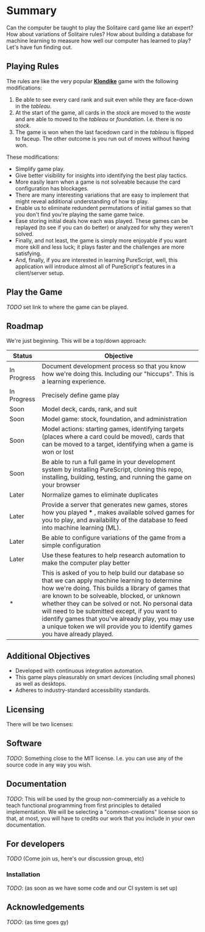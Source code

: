 # Summary

Can the computer be taught to play the Solitaire card game like an expert?  How about variations of Solitaire rules? How about building a database for machine learning to measure how well our computer has learned to play? Let's have fun finding out.

## Playing Rules

The rules are like the very popular **[Klondike](https://en.wikipedia.org/wiki/Klondike_(solitaire)#Rules)** game with the following modifications:

1. Be able to see every card rank and suit even while they are face-down in the *tableau*.
2. At the start of the game, all cards in the *stock* are moved to the *waste* and are able to moved to the *tableau* or *foundation*.  I.e. there is no *stock*.
3. The game is won when the last facedown card in the *tableau* is flipped to faceup. The other outcome is you run out of moves without having won.

These modifications:

* Simplify game play.
* Give better visibility for insights into identifying the best play tactics.
* More easily learn when a game is not solveable because the card configuration has blockages.
* There are many interesting variations that are easy to implement that might reveal additional understanding of how to play.
* Enable us to eliminate redundent permutations of initial games so that you don't find you're playing the same game twice.
* Ease storing initial deals how each was played.  These games can be replayed (to see if you can do better) or analyzed for why they weren't solved.
* Finally, and not least, the game is simply more enjoyable if you want more skill and less luck; it plays faster and the challenges are more satisfying.
* And, finally, if you are interested in learning PureScript, well, this application will introduce almost all of PureScript's features in a client/server setup.

## Play the Game

*TODO* set link to where the game can be played.

## Roadmap

We're just beginning.  This will be a top/down approach:

| Status | Objective |
|--------|--------------|
| In Progress | Document development process so that you know how we're doing this. Including our "hiccups". This is a learning experience. |
| In Progress | Precisely define game play |
| Soon | Model deck, cards, rank, and suit |
| Soon | Model game: stock, foundation, and administration |
| Soon | Model actions: starting games, identifying targets (places where a card could be moved), cards that can be moved to a target, identifying when a game is won or lost |
| Soon | Be able to run a full game in your development system by installing PureScript, cloning this repo, installing, building, testing, and running the game on your browser|
| Later | Normalize games to eliminate duplicates |
| Later | Provide a server that generates new games, stores how you played **\*** , makes available solved games for you to play, and availability of the database to feed into machine learning (ML). |
| Later | Be able to configure variations of the game from a simple configuration |
| Later | Use these features to help research automation to make the computer play better |
| * | This is asked of you to help build our database so that we can apply machine learning to determine how we're doing.  This builds a library of games that are known to be solveable, blocked, or unknown whether they can be solved or not.  No personal data will need to be submitted except, if you want to identify games that you've already play, you may use a unique token we will provide you to identify games you have already played. |

## Additional Objectives

* Developed with continuous integration automation.
* This game plays pleasurably on smart devices (including small phones) as well as desktops.
* Adheres to industry-standard accessibility standards.

## Licensing

There will be two licenses:

## Software

*TODO*: Something close to the MIT license.  I.e. you can use any of the source code in any way you wish.

## Documentation

*TODO*: This will be used by the group non-commercially as a vehicle to teach functional programming from first principles to detailed implementation.  We will be selecting a "common-creations" license soon so that, at most, you will have to credits our work that you include in your own documentation.

## For developers

*TODO* (Come join us, here's our discussion group, etc)

### Installation

*TODO*: (as soon as we have some code and our CI system is set up)

## Acknowledgements

*TODO*: (as time goes gy)
